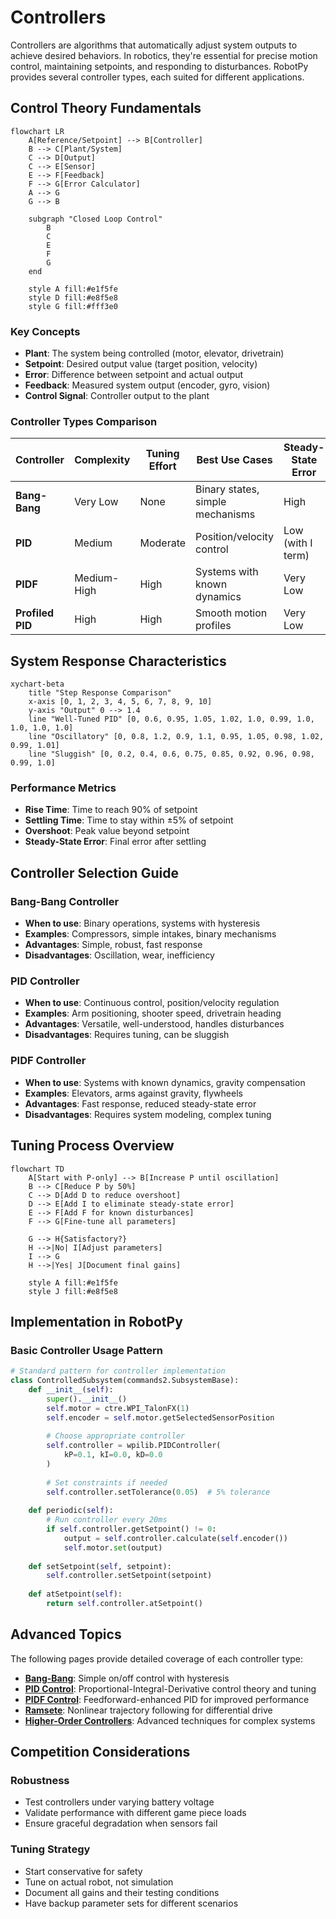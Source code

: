 # Controllers

Controllers are algorithms that automatically adjust system outputs to achieve desired behaviors. In robotics, they're essential for precise motion control, maintaining setpoints, and responding to disturbances. RobotPy provides several controller types, each suited for different applications.

## Control Theory Fundamentals

```mermaid
flowchart LR
    A[Reference/Setpoint] --> B[Controller]
    B --> C[Plant/System]
    C --> D[Output]
    C --> E[Sensor]
    E --> F[Feedback]
    F --> G[Error Calculator]
    A --> G
    G --> B
    
    subgraph "Closed Loop Control"
        B
        C
        E
        F
        G
    end
    
    style A fill:#e1f5fe
    style D fill:#e8f5e8
    style G fill:#fff3e0
```

### Key Concepts

- **Plant**: The system being controlled (motor, elevator, drivetrain)
- **Setpoint**: Desired output value (target position, velocity)
- **Error**: Difference between setpoint and actual output
- **Feedback**: Measured system output (encoder, gyro, vision)
- **Control Signal**: Controller output to the plant

### Controller Types Comparison

| Controller | Complexity | Tuning Effort | Best Use Cases | Steady-State Error |
|------------|------------|---------------|----------------|--------------------|
| **Bang-Bang** | Very Low | None | Binary states, simple mechanisms | High |
| **PID** | Medium | Moderate | Position/velocity control | Low (with I term) |
| **PIDF** | Medium-High | High | Systems with known dynamics | Very Low |
| **Profiled PID** | High | High | Smooth motion profiles | Very Low |

## System Response Characteristics

```mermaid
xychart-beta
    title "Step Response Comparison"
    x-axis [0, 1, 2, 3, 4, 5, 6, 7, 8, 9, 10]
    y-axis "Output" 0 --> 1.4
    line "Well-Tuned PID" [0, 0.6, 0.95, 1.05, 1.02, 1.0, 0.99, 1.0, 1.0, 1.0, 1.0]
    line "Oscillatory" [0, 0.8, 1.2, 0.9, 1.1, 0.95, 1.05, 0.98, 1.02, 0.99, 1.01]
    line "Sluggish" [0, 0.2, 0.4, 0.6, 0.75, 0.85, 0.92, 0.96, 0.98, 0.99, 1.0]
```

### Performance Metrics

- **Rise Time**: Time to reach 90% of setpoint
- **Settling Time**: Time to stay within ±5% of setpoint
- **Overshoot**: Peak value beyond setpoint
- **Steady-State Error**: Final error after settling

## Controller Selection Guide

### Bang-Bang Controller
- **When to use**: Binary operations, systems with hysteresis
- **Examples**: Compressors, simple intakes, binary mechanisms
- **Advantages**: Simple, robust, fast response
- **Disadvantages**: Oscillation, wear, inefficiency

### PID Controller
- **When to use**: Continuous control, position/velocity regulation
- **Examples**: Arm positioning, shooter speed, drivetrain heading
- **Advantages**: Versatile, well-understood, handles disturbances
- **Disadvantages**: Requires tuning, can be sluggish

### PIDF Controller
- **When to use**: Systems with known dynamics, gravity compensation
- **Examples**: Elevators, arms against gravity, flywheels
- **Advantages**: Fast response, reduced steady-state error
- **Disadvantages**: Requires system modeling, complex tuning

## Tuning Process Overview

```mermaid
flowchart TD
    A[Start with P-only] --> B[Increase P until oscillation]
    B --> C[Reduce P by 50%]
    C --> D[Add D to reduce overshoot]
    D --> E[Add I to eliminate steady-state error]
    E --> F[Add F for known disturbances]
    F --> G[Fine-tune all parameters]
    
    G --> H{Satisfactory?}
    H -->|No| I[Adjust parameters]
    I --> G
    H -->|Yes| J[Document final gains]
    
    style A fill:#e1f5fe
    style J fill:#e8f5e8
```

## Implementation in RobotPy

### Basic Controller Usage Pattern

```python
# Standard pattern for controller implementation
class ControlledSubsystem(commands2.SubsystemBase):
    def __init__(self):
        super().__init__()
        self.motor = ctre.WPI_TalonFX(1)
        self.encoder = self.motor.getSelectedSensorPosition
        
        # Choose appropriate controller
        self.controller = wpilib.PIDController(
            kP=0.1, kI=0.0, kD=0.0
        )
        
        # Set constraints if needed
        self.controller.setTolerance(0.05)  # 5% tolerance
        
    def periodic(self):
        # Run controller every 20ms
        if self.controller.getSetpoint() != 0:
            output = self.controller.calculate(self.encoder())
            self.motor.set(output)
    
    def setSetpoint(self, setpoint):
        self.controller.setSetpoint(setpoint)
    
    def atSetpoint(self):
        return self.controller.atSetpoint()
```

## Advanced Topics

The following pages provide detailed coverage of each controller type:

- **[Bang-Bang](./bang.md)**: Simple on/off control with hysteresis
- **[PID Control](./pid.md)**: Proportional-Integral-Derivative control theory and tuning
- **[PIDF Control](./pidf.md)**: Feedforward-enhanced PID for improved performance
- **[Ramsete](./ramsette.md)**: Nonlinear trajectory following for differential drive
- **[Higher-Order Controllers](./high.md)**: Advanced techniques for complex systems

## Competition Considerations

### Robustness
- Test controllers under varying battery voltage
- Validate performance with different game piece loads
- Ensure graceful degradation when sensors fail

### Tuning Strategy
- Start conservative for safety
- Tune on actual robot, not simulation
- Document all gains and their testing conditions
- Have backup parameter sets for different scenarios
